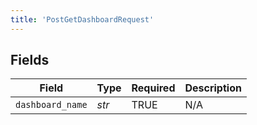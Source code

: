 ```yaml
---
title: 'PostGetDashboardRequest'
---
```



## Fields

| Field              | Type               | Required           | Description        |
| ------------------ | ------------------ | ------------------ | ------------------ |
| `dashboard_name`   | *str*              | TRUE | N/A                |